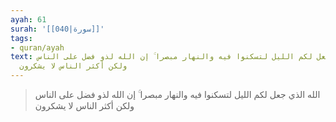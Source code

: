 ```yaml
---
ayah: 61
surah: '[[040|سورة]]'
tags:
- quran/ayah
text: الله الذي جعل لكم الليل لتسكنوا فيه والنهار مبصرا ۚ إن الله لذو فضل على الناس
  ولكن أكثر الناس لا يشكرون
---
```

> الله الذي جعل لكم الليل لتسكنوا فيه والنهار مبصرا ۚ إن الله لذو فضل على الناس ولكن أكثر الناس لا يشكرون

